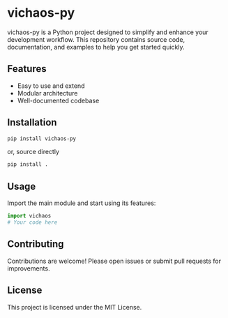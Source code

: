 # vichaos-py

vichaos-py is a Python project designed to simplify and enhance your development workflow. This repository contains source code, documentation, and examples to help you get started quickly.

## Features

- Easy to use and extend
- Modular architecture
- Well-documented codebase

## Installation

```bash
pip install vichaos-py
```
or, source directly
```bash
pip install .
```

## Usage

Import the main module and start using its features:

```python
import vichaos
# Your code here
```

## Contributing

Contributions are welcome! Please open issues or submit pull requests for improvements.

## License

This project is licensed under the MIT License.